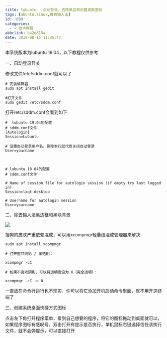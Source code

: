 ```yaml
---
title: lubuntu   自动登录，去除黑边和创建桌面图标
tags: [ubuntu,linux,搜狗输入法]
id: '809'
categories:
  - - 技术教程
abbrlink: b42e815a
date: 2019-08-15 11:35:47
---
```


本系统版本为lubuntu 19.04，以下教程仅供参考

一、自动登录开关

修改文件/etc/sddm.conf就可以了

```
# 安装编辑器
sudo apt install gedit 

#打开文件
sudo gedit /etc/sddm.conf
```

打开/etc/sddm.conf会看到如下

```
#  lubuntu 19.04的配置
# sddm.conf文件
[Autologin]
Session=Lubuntu

# 设置自动登录用户名，删除本行就代表关闭自动登录
User=yourname



# lubuntu 18.04的配置
# sddm.conf文件

# Name of session file for autologin session (if empty try last logged in)
Session=lxqt.desktop

# Username for autologin session
User=yourname
```

二、除去输入法黑边框和黑块背景

![](https://post.332b.com/wp-content/uploads/2019/08/e03a5fff42e2cde863e50f04ef9b655e992807d2.png)

搜狗的皮肤严重依赖混成，可以用xcompmgr轻量级混成管理器来解决

```
sudo apt install xcompmgr

# 打开窗口阴影 / 半透明：

xcompmgr -cC

# 如果不喜欢阴影，可以将透明度设为 0（完全透明）：

xcompmgr -cC -o 0
```

一直放在命令行运行也不现实，你可以将它添加开机启动命令里面，就不用开这终端了

三、创建系统桌面快捷方式图标

点击左下角打开程序菜单，看到自己想要的程序，将它的图标拖动到桌面就可以，如果程序图标有感叹号，双击打开有提示是否执行，单机鼠标右键选择信任该执行文件，就不会弹提示，可以直接打开